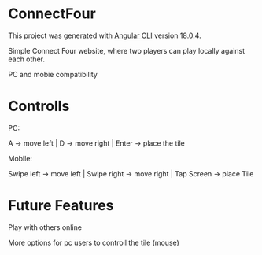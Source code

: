 # ConnectFour
This project was generated with [Angular CLI](https://github.com/angular/angular-cli) version 18.0.4.

Simple Connect Four website, where two players can play locally against each other.

PC and mobie compatibility

# Controlls
PC:

A -> move left  |  D -> move right  |  Enter -> place the tile

Mobile:

Swipe  left -> move left  |  Swipe right -> move right  |  Tap Screen -> place Tile

# Future Features
Play with others online

More options for pc users to controll the tile (mouse)

